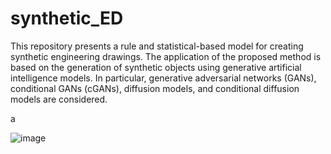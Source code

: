 # synthetic_ED

This repository presents a rule and statistical-based model for creating synthetic engineering drawings. The application of the proposed method is based on the generation of synthetic objects using generative artificial intelligence models. In particular, generative adversarial networks (GANs), conditional GANs (cGANs), diffusion models, and conditional diffusion models are considered.

a



![image](https://github.com/SFStefenon/synthetic_ED/assets/88292916/1f6741c8-7800-454d-b95f-a80d514180a4)
